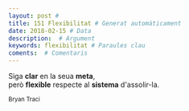 ```yaml
---
layout: post #
title: 151 Flexibilitat # Generat automàticament
date: 2018-02-15 # Data
description:  # Argument
keywords: flexibilitat # Paraules clau
coments:  # Comentaris
---
```


Siga **clar** en la seua **meta**, <br />
però **flexible** respecte al **sistema** d'assolir-la. <br />

<small>Bryan Traci</small>
